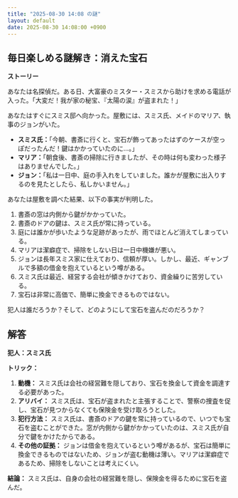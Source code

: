 ```yaml
---
title: "2025-08-30 14:08 の謎"
layout: default
date: 2025-08-30 14:08:00 +0900
---
```

## 毎日楽しめる謎解き：消えた宝石

**ストーリー**

あなたは名探偵だ。ある日、大富豪のミスター・スミスから助けを求める電話が入った。「大変だ！我が家の秘宝、『太陽の涙』が盗まれた！」

あなたはすぐにスミス邸へ向かった。屋敷には、スミス氏、メイドのマリア、執事のジョンがいた。

*   **スミス氏：**「今朝、書斎に行くと、宝石が飾ってあったはずのケースが空っぽだったんだ！鍵はかかっていたのに…。」
*   **マリア：**「朝食後、書斎の掃除に行きましたが、その時は何も変わった様子はありませんでした。」
*   **ジョン：**「私は一日中、庭の手入れをしていました。誰かが屋敷に出入りするのを見たとしたら、私しかいません。」

あなたは屋敷を調べた結果、以下の事実が判明した。

1.  書斎の窓は内側から鍵がかかっていた。
2.  書斎のドアの鍵は、スミス氏が常に持っている。
3.  庭には誰かが歩いたような足跡があったが、雨でほとんど消えてしまっている。
4.  マリアは潔癖症で、掃除をしない日は一日中機嫌が悪い。
5.  ジョンは長年スミス家に仕えており、信頼が厚い。しかし、最近、ギャンブルで多額の借金を抱えているという噂がある。
6.  スミス氏は最近、経営する会社が傾きかけており、資金繰りに苦労している。
7.  宝石は非常に高価で、簡単に換金できるものではない。

犯人は誰だろうか？そして、どのようにして宝石を盗んだのだろうか？

## 解答

**犯人：スミス氏**

**トリック：**

1.  **動機：** スミス氏は会社の経営難を隠しており、宝石を換金して資金を調達する必要があった。
2.  **アリバイ：** スミス氏は、宝石が盗まれたと主張することで、警察の捜査を促し、宝石が見つからなくても保険金を受け取ろうとした。
3.  **犯行方法：** スミス氏は、書斎のドアの鍵を常に持っているので、いつでも宝石を盗むことができた。窓が内側から鍵がかかっていたのは、スミス氏が自分で鍵をかけたからである。
4.  **その他の証拠：** ジョンは借金を抱えているという噂があるが、宝石は簡単に換金できるものではないため、ジョンが盗む動機は薄い。マリアは潔癖症であるため、掃除をしないことは考えにくい。

**結論：** スミス氏は、自身の会社の経営難を隠し、保険金を得るために宝石を盗んだ。
